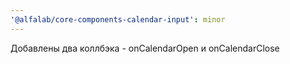 ```yaml
---
'@alfalab/core-components-calendar-input': minor
---
```


Добавлены два коллбэка - onCalendarOpen и onCalendarClose
